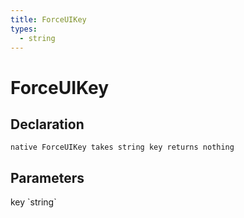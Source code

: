 ```yaml
---
title: ForceUIKey
types:
  - string
---
```


# ForceUIKey

## Declaration

```
native ForceUIKey takes string key returns nothing
```

## Parameters
<dl>
  <dt>key `string`</dt>
  <dd></dd>
</dl>